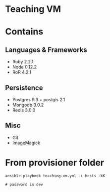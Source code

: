 # Teaching VM

# Contains

## Languages & Frameworks
- Ruby 2.2.1
- Node 0.12.2
- RoR 4.2.1

## Persistence
- Postgres 9.3 + postgis 2.1
- Mongodb 3.0.2
- Redis 3.0.0

## Misc
- Git
- ImageMagick

# From provisioner folder
```
ansible-playbook teaching-vm.yml -i hosts -kK

# password is dev
```